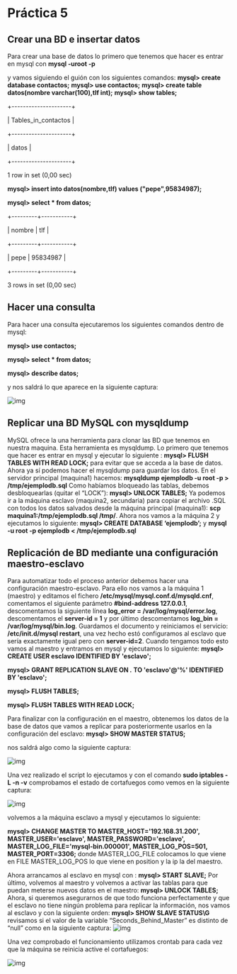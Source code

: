 # Práctica 5


## Crear una BD e insertar datos

Para crear una base de datos lo primero que tenemos que hacer es entrar en mysql con **mysql -uroot -p**

y vamos siguiendo el guión con los siguientes comandos:
**mysql> create database contactos;**
**mysql> use contactos;**
**mysql> create table datos(nombre varchar(100),tlf int);**
**mysql> show tables;**

+---------------------+

| Tables_in_contactos |

+---------------------+

| datos |

+---------------------+

1 row in set (0,00 sec)

**mysql> insert into datos(nombre,tlf) values ("pepe",95834987);**


**mysql> select * from datos;**


+---------+-----------+

| nombre | tlf |

+---------+-----------+

| pepe | 95834987 |

+---------+-----------+

3 rows in set (0,00 sec)

## Hacer una consulta
Para hacer una consulta ejecutaremos los siguientes comandos dentro de mysql:

**mysql> use contactos;**

**mysql> select * from datos;**

**mysql> describe datos;**

y nos saldrá lo que aparece en la siguiente captura: 

![img](https://github.com/alvarocarmona6/SWAP/blob/master/practica5/captura_1.png)

## Replicar una BD MySQL con mysqldump
MySQL ofrece la una herramienta para clonar las BD que tenemos en nuestra
maquina. Esta herramienta es mysqldump.
Lo primero que tenemos que hacer es entrar en mysql y ejecutar lo siguiente :
**mysql> FLUSH TABLES WITH READ LOCK;**
para evitar que se acceda a la base de datos.
Ahora ya sí podemos hacer el mysqldump para guardar los datos. En el servidor
principal (maquina1) hacemos:
**mysqldump ejemplodb -u root -p > /tmp/ejemplodb.sql**
Como habíamos bloqueado las tablas, debemos desbloquearlas (quitar el “LOCK”):
**mysql> UNLOCK TABLES;**
Ya podemos ir a la máquina esclavo (maquina2, secundaria) para copiar el archivo
.SQL con todos los datos salvados desde la máquina principal (maquina1):
**scp maquina1:/tmp/ejemplodb.sql /tmp/**.
Ahora nos vamos a la máquina 2 y ejecutamos lo siguiente:
**mysql> CREATE DATABASE ‘ejemplodb’;** y
**mysql -u root -p ejemplodb < /tmp/ejemplodb.sql**

## Replicación de BD mediante una configuración maestro-esclavo

Para automatizar todo el proceso anterior debemos hacer una configuración maestro-esclavo. Para ello nos vamos a la máquina 1 (maestro)
y editamos el fichero **/etc/mysql/mysql.conf.d/mysqld.cnf**, comentamos el siguiente parámetro **#bind-address 127.0.0.1**, descomentamos la siguiente línea **log_error = /var/log/mysql/error.log**, descomentamos el **server-id = 1** y por último descomentamos **log_bin = /var/log/mysql/bin.log**. Guardamos el documento y reiniciamos el servicio:
**/etc/init.d/mysql restart**, una vez hecho estó configuramos al esclavo que sería exactamente igual pero con **server-id=2**.
Cuando tengamos todo esto vamos al maestro y entramos en mysql y ejecutamos lo siguiente:
**mysql> CREATE USER esclavo IDENTIFIED BY 'esclavo';**

**mysql> GRANT REPLICATION SLAVE ON *.* TO 'esclavo'@'%' IDENTIFIED BY 'esclavo';**

**mysql> FLUSH TABLES;**

**mysql> FLUSH TABLES WITH READ LOCK;**

Para finalizar con la configuración en el maestro, obtenemos los datos de la base de
datos que vamos a replicar para posteriormente usarlos en la configuración del
esclavo:
**mysql> SHOW MASTER STATUS;**

nos saldrá algo como la siguiente captura:

![img](https://github.com/alvarocarmona6/SWAP/blob/master/practica5/captura_4.png)


Una vez realizado el script lo ejecutamos y con el comando **sudo iptables -L -n -v** comprobamos el estado de cortafuegos como vemos en la siguiente captura: 

![img](https://github.com/alvarocarmona6/SWAP/blob/master/practica5/captura_2.png)

volvemos a la máquina esclavo a mysql y ejecutamos lo siguiente:

**mysql> CHANGE MASTER TO MASTER_HOST='192.168.31.200',
MASTER_USER='esclavo', MASTER_PASSWORD='esclavo',
MASTER_LOG_FILE='mysql-bin.000001', MASTER_LOG_POS=501,
MASTER_PORT=3306;**
donde MASTER_LOG_FILE colocamos lo que viene en FILE MASTER_LOG_POS lo que viene en position y la ip la del maestro.

Ahora arrancamos al esclavo en mysql con : **mysql> START SLAVE;**
Por último, volvemos al maestro y volvemos a activar las tablas para que puedan
meterse nuevos datos en el maestro:
**mysql> UNLOCK TABLES;**
Ahora, si queremos asegurarnos de que todo funciona perfectamente y que el esclavo
no tiene ningún problema para replicar la información, nos vamos al esclavo y con la
siguiente orden:
**mysql> SHOW SLAVE STATUS\G**
revisamos si el valor de la variable “Seconds_Behind_Master” es distinto de “null” como en la siguiente captura:
![img](https://github.com/alvarocarmona6/SWAP/blob/master/practica5/captura_5.png)


Una vez comprobado el funcionamiento utilizamos crontab para cada vez que la máquina se reinicia active el cortafuegos:

![img](https://github.com/alvarocarmona6/SWAP/blob/master/practica4/captura_4.png)



